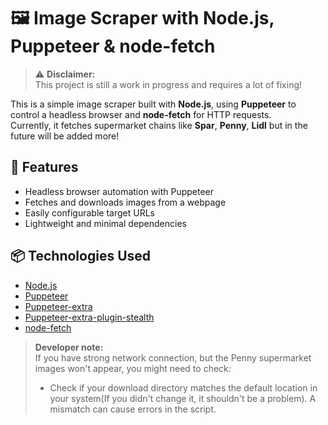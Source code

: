 # 🖼️ Image Scraper with Node.js, Puppeteer & node-fetch

> ⚠️ **Disclaimer:**  
> This project is still a work in progress and requires a lot of fixing!

This is a simple image scraper built with **Node.js**, using **Puppeteer** to control a headless browser and **node-fetch** for HTTP requests.\
Currently, it fetches supermarket chains like **Spar**, **Penny**, **Lidl** but in the future will be added more!

## 🚀 Features

- Headless browser automation with Puppeteer
- Fetches and downloads images from a webpage
- Easily configurable target URLs
- Lightweight and minimal dependencies

## 📦 Technologies Used

- [Node.js](https://nodejs.org/)
- [Puppeteer](https://pptr.dev/)
- [Puppeteer-extra](https://www.npmjs.com/package/puppeteer-extra)
- [Puppeteer-extra-plugin-stealth](https://www.npmjs.com/package/puppeteer-extra-plugin-stealth)
- [node-fetch](https://www.npmjs.com/package/node-fetch)

> **Developer note:**\
> If you have strong network connection, but the Penny supermarket images won't appear, you might need to check:
> - Check if your download directory matches the default location in your system(If you didn't change it, it shouldn't be a problem).
> A mismatch can cause errors in the script.
